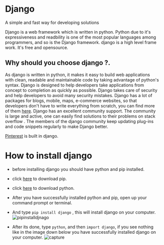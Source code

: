 # Django
A simple and fast way for developing solutions

Django is a web framework which is written in python. Python due to it's expressiveness and readbility is one of the most popular languages among programmers, and so is the Django framework. django is a high level frame work. It's free and opensource.

## Why should you choose django ?.

As django is written in python, it makes it easy to build web applications with clean, readable and maintainable code by taking advantage of python's syntax. Django is designed to help developers take applications from concept to completion as quickly as possible. Django takes care of security and help developers to avoid many security mistakes. Django has a lot of packages for blogs, mobile, maps, e-commerce websites, so that developers don't have to write everything from scratch, you can find more of them [here](https://djangopackages.org/). Django has an excellent community support. The community is large and active, one can easily find solutions to their problems on stack overflow . The members of the django community keep updating plug-ins and code snippets regularly to make Django better. 

[Pinterest](https://in.pinterest.com/) is built in django.

# How to install django

* before installing django you should have python and pip installed.
* click [here](https://pypi.org/project/pip/) to download pip.
* click [here](https://www.python.org/downloads/) to download python.
* After you have successfully installed python and pip, open up your command prompt or terminal.
* And type `pip install django` , this will install django on your computer.
![pipinstalldjnago](https://user-images.githubusercontent.com/30196830/42344698-c35306a4-80ba-11e8-9e1f-6cdd9fcad1a4.PNG)

* After its done, type `python`, and then `import django`, if you see nothing like in the image down below you have successfully installed
django on your computer.
![capture](https://user-images.githubusercontent.com/30196830/42344552-51d71538-80ba-11e8-84f1-c7e79e4ee650.PNG)
